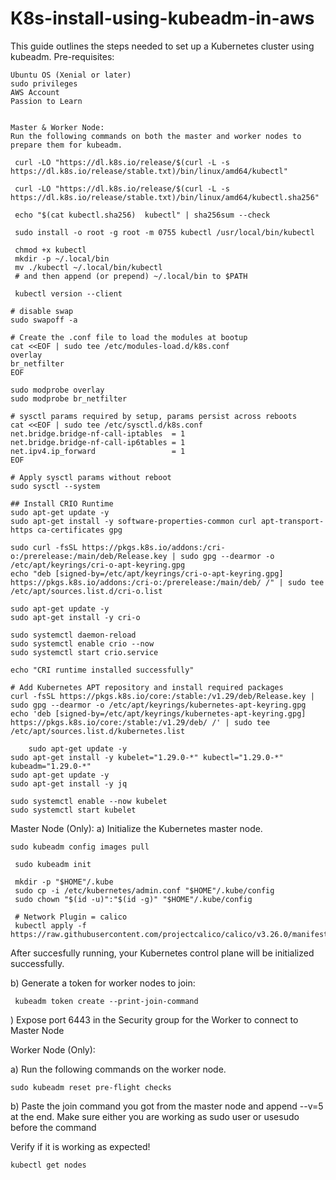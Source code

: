 # K8s-install-using-kubeadm-in-aws

This guide outlines the steps needed to set up a Kubernetes cluster using kubeadm.
Pre-requisites:

    Ubuntu OS (Xenial or later)
    sudo privileges
    AWS Account
    Passion to Learn
     

    Master & Worker Node:
    Run the following commands on both the master and worker nodes to prepare them for kubeadm.

     curl -LO "https://dl.k8s.io/release/$(curl -L -s https://dl.k8s.io/release/stable.txt)/bin/linux/amd64/kubectl"

     curl -LO "https://dl.k8s.io/release/$(curl -L -s https://dl.k8s.io/release/stable.txt)/bin/linux/amd64/kubectl.sha256"

     echo "$(cat kubectl.sha256)  kubectl" | sha256sum --check

     sudo install -o root -g root -m 0755 kubectl /usr/local/bin/kubectl

     chmod +x kubectl
     mkdir -p ~/.local/bin
     mv ./kubectl ~/.local/bin/kubectl
     # and then append (or prepend) ~/.local/bin to $PATH

     kubectl version --client

    # disable swap
    sudo swapoff -a

    # Create the .conf file to load the modules at bootup
    cat <<EOF | sudo tee /etc/modules-load.d/k8s.conf
    overlay
    br_netfilter
    EOF

    sudo modprobe overlay
    sudo modprobe br_netfilter

    # sysctl params required by setup, params persist across reboots
    cat <<EOF | sudo tee /etc/sysctl.d/k8s.conf
    net.bridge.bridge-nf-call-iptables  = 1
    net.bridge.bridge-nf-call-ip6tables = 1
    net.ipv4.ip_forward                 = 1
    EOF

    # Apply sysctl params without reboot
    sudo sysctl --system

    ## Install CRIO Runtime
    sudo apt-get update -y
    sudo apt-get install -y software-properties-common curl apt-transport-https ca-certificates gpg

    sudo curl -fsSL https://pkgs.k8s.io/addons:/cri-o:/prerelease:/main/deb/Release.key | sudo gpg --dearmor -o /etc/apt/keyrings/cri-o-apt-keyring.gpg
    echo "deb [signed-by=/etc/apt/keyrings/cri-o-apt-keyring.gpg] https://pkgs.k8s.io/addons:/cri-o:/prerelease:/main/deb/ /" | sudo tee /etc/apt/sources.list.d/cri-o.list

    sudo apt-get update -y
    sudo apt-get install -y cri-o

    sudo systemctl daemon-reload
    sudo systemctl enable crio --now
    sudo systemctl start crio.service

    echo "CRI runtime installed successfully"

    # Add Kubernetes APT repository and install required packages
    curl -fsSL https://pkgs.k8s.io/core:/stable:/v1.29/deb/Release.key | sudo gpg --dearmor -o /etc/apt/keyrings/kubernetes-apt-keyring.gpg
    echo 'deb [signed-by=/etc/apt/keyrings/kubernetes-apt-keyring.gpg] https://pkgs.k8s.io/core:/stable:/v1.29/deb/ /' | sudo tee /etc/apt/sources.list.d/kubernetes.list

        sudo apt-get update -y
    sudo apt-get install -y kubelet="1.29.0-*" kubectl="1.29.0-*" kubeadm="1.29.0-*"
    sudo apt-get update -y
    sudo apt-get install -y jq

    sudo systemctl enable --now kubelet
    sudo systemctl start kubelet


Master Node (Only):
a) Initialize the Kubernetes master node.

    sudo kubeadm config images pull

     sudo kubeadm init

     mkdir -p "$HOME"/.kube
     sudo cp -i /etc/kubernetes/admin.conf "$HOME"/.kube/config
     sudo chown "$(id -u)":"$(id -g)" "$HOME"/.kube/config

     # Network Plugin = calico
     kubectl apply -f https://raw.githubusercontent.com/projectcalico/calico/v3.26.0/manifests/calico.yaml

After succesfully running, your Kubernetes control plane will be initialized successfully.

b) Generate a token for worker nodes to join:

     kubeadm token create --print-join-command

 ) Expose port 6443 in the Security group for the Worker to connect to Master Node

 
Worker Node (Only):

a) Run the following commands on the worker node.

    sudo kubeadm reset pre-flight checks

b) Paste the join command you got from the master node and append --v=5 at the end. Make sure either you are working as sudo user or usesudo before the command

Verify if it is working as expected!

    kubectl get nodes
